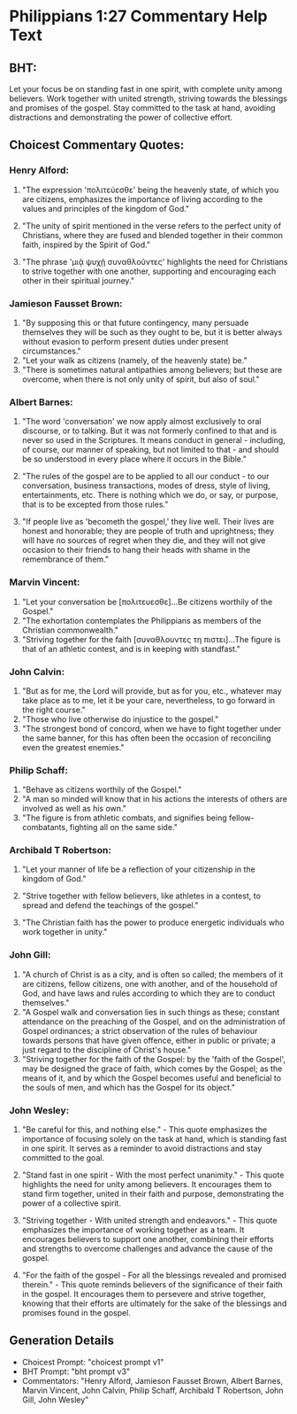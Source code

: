 # Philippians 1:27 Commentary Help Text

## BHT:
Let your focus be on standing fast in one spirit, with complete unity among believers. Work together with united strength, striving towards the blessings and promises of the gospel. Stay committed to the task at hand, avoiding distractions and demonstrating the power of collective effort.

## Choicest Commentary Quotes:
### Henry Alford:
1. "The expression 'πολιτεύεσθε' being the heavenly state, of which you are citizens, emphasizes the importance of living according to the values and principles of the kingdom of God." 

2. "The unity of spirit mentioned in the verse refers to the perfect unity of Christians, where they are fused and blended together in their common faith, inspired by the Spirit of God." 

3. "The phrase 'μιᾷ ψυχῇ συναθλοῦντες' highlights the need for Christians to strive together with one another, supporting and encouraging each other in their spiritual journey."

### Jamieson Fausset Brown:
1. "By supposing this or that future contingency, many persuade themselves they will be such as they ought to be, but it is better always without evasion to perform present duties under present circumstances."
2. "Let your walk as citizens (namely, of the heavenly state) be."
3. "There is sometimes natural antipathies among believers; but these are overcome, when there is not only unity of spirit, but also of soul."

### Albert Barnes:
1. "The word 'conversation' we now apply almost exclusively to oral discourse, or to talking. But it was not formerly confined to that and is never so used in the Scriptures. It means conduct in general - including, of course, our manner of speaking, but not limited to that - and should be so understood in every place where it occurs in the Bible."

2. "The rules of the gospel are to be applied to all our conduct - to our conversation, business transactions, modes of dress, style of living, entertainments, etc. There is nothing which we do, or say, or purpose, that is to be excepted from those rules."

3. "If people live as 'becometh the gospel,' they live well. Their lives are honest and honorable; they are people of truth and uprightness; they will have no sources of regret when they die, and they will not give occasion to their friends to hang their heads with shame in the remembrance of them."

### Marvin Vincent:
1. "Let your conversation be [πολιτευεσθε]...Be citizens worthily of the Gospel." 
2. "The exhortation contemplates the Philippians as members of the Christian commonwealth." 
3. "Striving together for the faith [συναθλουντες τη πιστει]...The figure is that of an athletic contest, and is in keeping with standfast."

### John Calvin:
1. "But as for me, the Lord will provide, but as for you, etc., whatever may take place as to me, let it be your care, nevertheless, to go forward in the right course."
2. "Those who live otherwise do injustice to the gospel."
3. "The strongest bond of concord, when we have to fight together under the same banner, for this has often been the occasion of reconciling even the greatest enemies."

### Philip Schaff:
1. "Behave as citizens worthily of the Gospel." 
2. "A man so minded will know that in his actions the interests of others are involved as well as his own."
3. "The figure is from athletic combats, and signifies being fellow-combatants, fighting all on the same side."

### Archibald T Robertson:
1. "Let your manner of life be a reflection of your citizenship in the kingdom of God." 

2. "Strive together with fellow believers, like athletes in a contest, to spread and defend the teachings of the gospel." 

3. "The Christian faith has the power to produce energetic individuals who work together in unity."

### John Gill:
1. "A church of Christ is as a city, and is often so called; the members of it are citizens, fellow citizens, one with another, and of the household of God, and have laws and rules according to which they are to conduct themselves."
2. "A Gospel walk and conversation lies in such things as these; constant attendance on the preaching of the Gospel, and on the administration of Gospel ordinances; a strict observation of the rules of behaviour towards persons that have given offence, either in public or private; a just regard to the discipline of Christ's house."
3. "Striving together for the faith of the Gospel: by the 'faith of the Gospel', may be designed the grace of faith, which comes by the Gospel; as the means of it, and by which the Gospel becomes useful and beneficial to the souls of men, and which has the Gospel for its object."

### John Wesley:
1. "Be careful for this, and nothing else." - This quote emphasizes the importance of focusing solely on the task at hand, which is standing fast in one spirit. It serves as a reminder to avoid distractions and stay committed to the goal.

2. "Stand fast in one spirit - With the most perfect unanimity." - This quote highlights the need for unity among believers. It encourages them to stand firm together, united in their faith and purpose, demonstrating the power of a collective spirit.

3. "Striving together - With united strength and endeavors." - This quote emphasizes the importance of working together as a team. It encourages believers to support one another, combining their efforts and strengths to overcome challenges and advance the cause of the gospel.

4. "For the faith of the gospel - For all the blessings revealed and promised therein." - This quote reminds believers of the significance of their faith in the gospel. It encourages them to persevere and strive together, knowing that their efforts are ultimately for the sake of the blessings and promises found in the gospel.


## Generation Details
- Choicest Prompt: "choicest prompt v1"
- BHT Prompt: "bht prompt v3"
- Commentators: "Henry Alford, Jamieson Fausset Brown, Albert Barnes, Marvin Vincent, John Calvin, Philip Schaff, Archibald T Robertson, John Gill, John Wesley"
